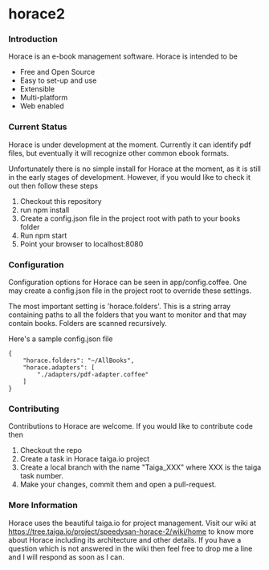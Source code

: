 # horace2

### Introduction
Horace is an e-book management software. Horace is intended to be
- Free and Open Source
- Easy to set-up and use
- Extensible
- Multi-platform
- Web enabled

### Current Status
Horace is under development at the moment. Currently it can identify pdf files, but eventually it will recognize other common ebook formats.

Unfortunately there is no simple install for Horace at the moment, as it is still in the early stages of development. However, if you would like to check it out then follow these steps

1. Checkout this repository
2. run npm install
3. Create a config.json file in the project root with path to your books folder
4. Run npm start
4. Point your browser to localhost:8080

### Configuration
Configuration options for Horace can be seen in app/config.coffee. One may create a config.json file in the project root to override these settings.

The most important setting is 'horace.folders'. This is a string array containing paths to all the folders that you want to monitor and that may contain books. Folders are scanned recursively.

Here's a sample config.json file

```
{
	"horace.folders": "~/AllBooks",
	"horace.adapters": [
		"./adapters/pdf-adapter.coffee"
	]
}
```

### Contributing
Contributions to Horace are welcome. If you would like to contribute code then
1. Checkout the repo
2. Create a task in Horace taiga.io project
3. Create a local branch with the name "Taiga_XXX" where XXX is the taiga task number.
4. Make your changes, commit them and open a pull-request.

### More Information
Horace uses the beautiful taiga.io for project management. Visit our wiki at https://tree.taiga.io/project/speedysan-horace-2/wiki/home to know more about Horace including its architecture and other details. If you have a question which is not answered in the wiki then feel free to drop me a line and I will respond as soon as I can.
